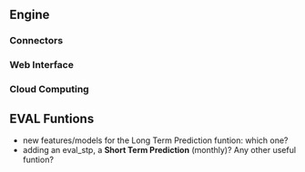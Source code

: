 ## Engine ##

### Connectors ###

### Web Interface ###

### Cloud Computing ###

## EVAL Funtions ##

  * new features/models for the Long Term Prediction funtion: which one?
  * adding an eval\_stp, a **Short Term Prediction** (monthly)? Any other useful funtion?
